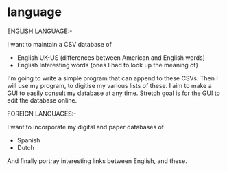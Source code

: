 # language

ENGLISH LANGUAGE:-

I want to maintain a CSV database of
 - English UK-US (differences between American and English words)
 - English Interesting words (ones I had to look up the meaning of)

I'm going to write a simple program that can append to these CSVs.
Then I will use my program, to digitise my various lists of these.
I aim to make a GUI to easily consult my database at any time.
Stretch goal is for the GUI to edit the database online.


FOREIGN LANGUAGES:-

I want to incorporate my digital and paper databases of
- Spanish
- Dutch

And finally portray interesting links between English, and these.
